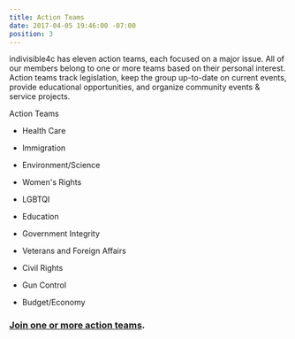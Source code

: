 ```yaml
---
title: Action Teams
date: 2017-04-05 19:46:00 -07:00
position: 3
---
```


indivisible4c has eleven action teams, each focused on a major issue. All of our members belong to one or more teams based on their personal interest. Action teams track legislation, keep the group up-to-date on current events, provide educational opportunities, and organize community events & service projects.

Action Teams

* Health Care

* Immigration

* Environment/Science

* Women's Rights

* LGBTQI

* Education

* Government Integrity

* Veterans and Foreign Affairs

* Civil Rights

* Gun Control

* Budget/Economy



### [Join one or more action teams](https://docs.google.com/forms/d/e/1FAIpQLSdRzg-pwBPM0hc_B4jxO_vazOFBbwYEvngTPFQsL3fd6dY2rg/viewform?usp=sf_link).
